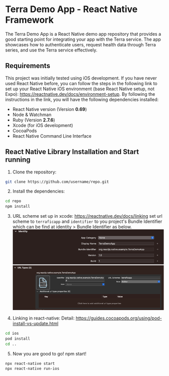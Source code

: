 # Terra Demo App - React Native Framework

The Terra Demo App is a React Native demo app repository that provides a good starting point for integrating your app with the Terra service. The app showcases how to authenticate users, request health data through Terra series, and use the Terra service effectively.
## Requirements

This project was initially tested using iOS development. If you have never used React Native before, you can follow the steps in the following link to set up your React Native iOS environment (base React Native setup, not Expo): https://reactnative.dev/docs/environment-setup. By following the instructions in the link, you will have the following dependencies installed:
- React Native version (Version **0.69**)
- Node & Watchman
- Ruby (Version **2.7.6**)
- Xcode (for iOS development)
- CocoaPods
- React Native Command Line Interface


## React Native Library Installation and Start running

1. Clone the repository:
```bash
git clone https://github.com/username/repo.git
```
2. Install the dependencies:
```bash
cd repo
npm install
```
3. URL scheme set up in xcode: https://reactnative.dev/docs/linking
set url scheme to `terraficapp` and `identifier` to you project's Bundle Identifier which can be find at identity > Bundle Identifier as below.
![img_1.png](img_1.png)
![img.png](img.png)

4. Linking in react-native:
Detail: https://guides.cocoapods.org/using/pod-install-vs-update.html
```bash
cd ios
pod install
cd ..
```
5. Now you are good to go! npm start!
```bash
npx react-native start
npx react-native run-ios
```

